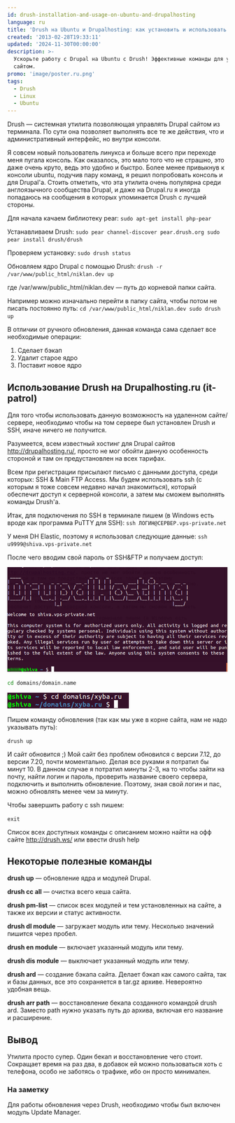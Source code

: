 ```yaml
---
id: drush-installation-and-usage-on-ubuntu-and-drupalhosting
language: ru
title: 'Drush на Ubuntu и Drupalhosting: как установить и использовать'
created: '2013-02-28T19:33:11'
updated: '2024-11-30T00:00:00'
description: >-
  Ускорьте работу с Drupal на Ubuntu с Drush! Эффективные команды для управления
  сайтом.
promo: 'image/poster.ru.png'
tags:
  - Drush
  - Linux
  - Ubuntu
---
```


Drush — системная утилита позволяющая управлять Drupal сайтом из терминала. По
сути она позволяет выполнять все те же действия, что и административный
интерфейс, но внутри консоли.

Я совсем новый пользователь линукса и больше всего при переходе меня пугала
консоль. Как оказалось, это мало того что не страшно, это даже очень круто, ведь
это удобно и быстро. Более менее привыкнув к консоли ubuntu, подучив пару
команд, я решил попробовать консоль и для Drupal'a. Стоить отметить, что эта
утилита очень популярна среди англоязычного сообщества Drupal, и даже на
Drupal.ru я иногда попадаюсь на сообщения в которых упоминается Drush с лучшей
стороны.

Для начала качаем библиотеку pear: `sudo apt-get install php-pear`

Устанавливаем
Drush: `sudo pear channel-discover pear.drush.org sudo pear install drush/drush`

Проверяем установку: `sudo drush status`

Обновляем ядро Drupal с помощью
Drush: `drush -r /var/www/public_html/niklan.dev up`

где /var/www/public_html/niklan.dev — путь до корневой папки сайта.

Например можно изначально перейти в папку сайта, чтобы потом не писать постоянно
путь: `cd /var/www/public_html/niklan.dev sudo drush up`

В отличии от ручного обновления, данная команда сама сделает все необходимые
операции:

1. Сделает бэкап
2. Удалит старое ядро
3. Поставит новое ядро

## Использование Drush на Drupalhosting.ru (it-patrol)

Для того чтобы использовать данную возможность на удаленном сайте/сервере,
необходимо чтобы на том сервере был установлен Drush и SSH, иначе ничего не
получится.

Разумеется, всем известный хостинг для Drupal сайтов <http://drupalhosting.ru/>,
просто не мог обойти данную особенность стороной и там он предустановлен на всех
тарифах.

Всем при регистрации присылают письмо с данными доступа, среди которых: SSH &
Main FTP Access. Мы будем использовать ssh (с которым я тоже совсем недавно
начал знакомиться), который обеспечит доступ к серверной консоли, а затем мы
сможем выполнять команды Drush'a.

Итак, для подключения по SSH в терминале пишем (в Windows есть вроде как
программа PuTTY для SSH): `ssh ЛОГИН@СЕРВЕР.vps-private.net`

У меня DH Elastic, поэтому я использовал следующие
данные: `ssh u9999@shiva.vps-private.net`

После чего вводим свой пароль от SSH&FTP и получаем доступ:

![Drupalhosting SSH & DRUSH](image/DHSSH.png)

```bash {"header":"Далее переходим в корневую директорию сайта"}
cd domains/domain.name
```

![Переход в корневой каталог](image/1.png)

Пишем команду обновления (так как мы уже в корне сайта, нам не надо указывать
путь):

`drush up`

И сайт обновится ;) Мой сайт без проблем обновился с версии 7.12, до версии
7.20, почти моментально. Делая все руками я потратил бы минут 10. В данном
случае я потратил минуты 2-3, на то чтобы зайти на почту, найти логин и пароль,
проверить название своего сервера, подключить и выполнить обновление. Поэтому,
зная свой логин и пас, можно обновлять менее чем за минуту.

Чтобы завершить работу с ssh пишем:

`exit`

Список всех доступных команды с описанием можно найти на офф
сайте <http://drush.ws/> или ввести drush help

## Некоторые полезные команды
**drush up** — обновление ядра и модулей Drupal.

**drush cc all** — очистка всего кеша сайта.

**drush pm-list** — список всех модулей и тем установленных на сайте, а также их
версии и статус активности.

**drush dl module** — загружает модуль или тему. Несколько значений пишится
через пробел.

**drush en module** — включает указанный модуль или тему.

**drush dis module** — выключает указанный модуль или тему.

**drush ard** — создание бэкапа сайта. Делает бэкап как самого сайта, так и базы
данных, все это сохраняется в tar.gz архиве. Невероятно удобная вещь.

**drush arr path** — восстановление бекапа созданного командой drush ard.
Заместо path нужно указать путь до архива, включая его название и расширение.

## Вывод

Утилита просто супер. Один бекап и восстановление чего стоит. Сокращает время на
раз два, в добавок ей можно пользоваться хоть с телефона, особо не заботясь о
трафике, ибо он просто минимален.

### На заметку

Для работы обновления через Drush, необходимо чтобы был включен модуль Update
Manager.
